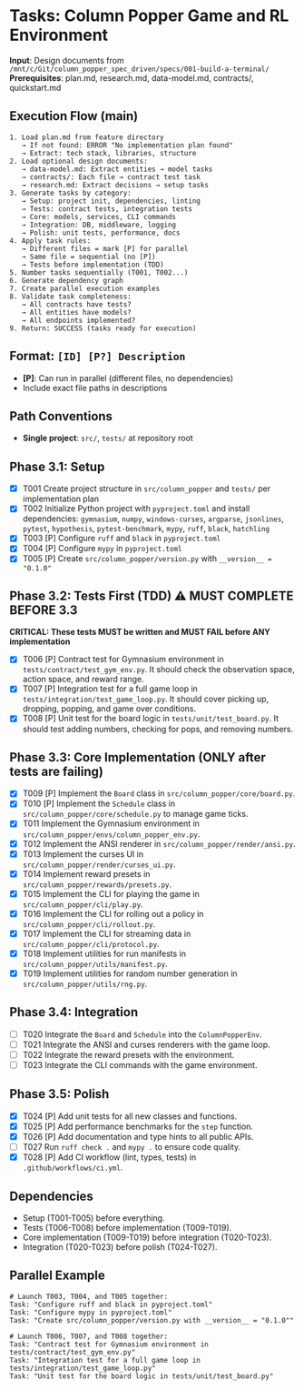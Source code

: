 # Tasks: Column Popper Game and RL Environment

**Input**: Design documents from `/mnt/c/Git/column_popper_spec_driven/specs/001-build-a-terminal/`
**Prerequisites**: plan.md, research.md, data-model.md, contracts/, quickstart.md

## Execution Flow (main)
```
1. Load plan.md from feature directory
   → If not found: ERROR "No implementation plan found"
   → Extract: tech stack, libraries, structure
2. Load optional design documents:
   → data-model.md: Extract entities → model tasks
   → contracts/: Each file → contract test task
   → research.md: Extract decisions → setup tasks
3. Generate tasks by category:
   → Setup: project init, dependencies, linting
   → Tests: contract tests, integration tests
   → Core: models, services, CLI commands
   → Integration: DB, middleware, logging
   → Polish: unit tests, performance, docs
4. Apply task rules:
   → Different files = mark [P] for parallel
   → Same file = sequential (no [P])
   → Tests before implementation (TDD)
5. Number tasks sequentially (T001, T002...)
6. Generate dependency graph
7. Create parallel execution examples
8. Validate task completeness:
   → All contracts have tests?
   → All entities have models?
   → All endpoints implemented?
9. Return: SUCCESS (tasks ready for execution)
```

## Format: `[ID] [P?] Description`
- **[P]**: Can run in parallel (different files, no dependencies)
- Include exact file paths in descriptions

## Path Conventions
- **Single project**: `src/`, `tests/` at repository root

## Phase 3.1: Setup
- [x] T001 Create project structure in `src/column_popper` and `tests/` per implementation plan
- [x] T002 Initialize Python project with `pyproject.toml` and install dependencies: `gymnasium`, `numpy`, `windows-curses`, `argparse`, `jsonlines`, `pytest`, `hypothesis`, `pytest-benchmark`, `mypy`, `ruff`, `black`, `hatchling`
- [x] T003 [P] Configure `ruff` and `black` in `pyproject.toml`
- [x] T004 [P] Configure `mypy` in `pyproject.toml`
- [x] T005 [P] Create `src/column_popper/version.py` with `__version__ = "0.1.0"`

## Phase 3.2: Tests First (TDD) ⚠️ MUST COMPLETE BEFORE 3.3
**CRITICAL: These tests MUST be written and MUST FAIL before ANY implementation**
- [x] T006 [P] Contract test for Gymnasium environment in `tests/contract/test_gym_env.py`. It should check the observation space, action space, and reward range.
- [x] T007 [P] Integration test for a full game loop in `tests/integration/test_game_loop.py`. It should cover picking up, dropping, popping, and game over conditions.
- [x] T008 [P] Unit test for the board logic in `tests/unit/test_board.py`. It should test adding numbers, checking for pops, and removing numbers.

## Phase 3.3: Core Implementation (ONLY after tests are failing)
- [x] T009 [P] Implement the `Board` class in `src/column_popper/core/board.py`.
- [x] T010 [P] Implement the `Schedule` class in `src/column_popper/core/schedule.py` to manage game ticks.
- [x] T011 Implement the Gymnasium environment in `src/column_popper/envs/column_popper_env.py`.
- [x] T012 Implement the ANSI renderer in `src/column_popper/render/ansi.py`.
- [x] T013 Implement the curses UI in `src/column_popper/render/curses_ui.py`.
- [x] T014 Implement reward presets in `src/column_popper/rewards/presets.py`.
- [x] T015 Implement the CLI for playing the game in `src/column_popper/cli/play.py`.
- [x] T016 Implement the CLI for rolling out a policy in `src/column_popper/cli/rollout.py`.
- [x] T017 Implement the CLI for streaming data in `src/column_popper/cli/protocol.py`.
- [x] T018 Implement utilities for run manifests in `src/column_popper/utils/manifest.py`.
- [x] T019 Implement utilities for random number generation in `src/column_popper/utils/rng.py`.

## Phase 3.4: Integration
- [ ] T020 Integrate the `Board` and `Schedule` into the `ColumnPopperEnv`.
- [ ] T021 Integrate the ANSI and curses renderers with the game loop.
- [ ] T022 Integrate the reward presets with the environment.
- [ ] T023 Integrate the CLI commands with the game environment.

## Phase 3.5: Polish
- [x] T024 [P] Add unit tests for all new classes and functions.
- [x] T025 [P] Add performance benchmarks for the `step` function.
- [x] T026 [P] Add documentation and type hints to all public APIs.
- [ ] T027 Run `ruff check .` and `mypy .` to ensure code quality.
- [x] T028 [P] Add CI workflow (lint, types, tests) in `.github/workflows/ci.yml`.

## Dependencies
- Setup (T001-T005) before everything.
- Tests (T006-T008) before implementation (T009-T019).
- Core implementation (T009-T019) before integration (T020-T023).
- Integration (T020-T023) before polish (T024-T027).

## Parallel Example
```
# Launch T003, T004, and T005 together:
Task: "Configure ruff and black in pyproject.toml"
Task: "Configure mypy in pyproject.toml"
Task: "Create src/column_popper/version.py with __version__ = "0.1.0""

# Launch T006, T007, and T008 together:
Task: "Contract test for Gymnasium environment in tests/contract/test_gym_env.py"
Task: "Integration test for a full game loop in tests/integration/test_game_loop.py"
Task: "Unit test for the board logic in tests/unit/test_board.py"
```

```
